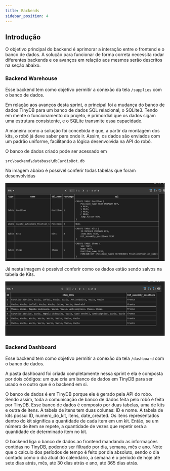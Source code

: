 ```yaml
---
title: Backends
sidebar_position: 4
---
```


## Introdução
O objetivo principal do backend é aprimorar a interação entre o frontend e o banco de dados.
A solução para funcionar de forma correta necessita rodar diferentes backends e os avanços em relação aos mesmos serão descritos na seção abaixo.


### Backend Warehouse

Esse backend tem como objetivo permitir a conexão da tela <code>/supplies</code> com o banco de dados. 

Em relação aos avanços desta sprint, o principal foi a mudança do banco de dados TinyDB para um banco de dados SQL relacional, o SQLite3. Tendo em mente o funcionamento do projeto, é primordial que os dados sigam uma estrutura consistente, e o SQLite transmite essa capacidade.

A maneira como a solução foi concebida é que, a partir da montagem dos kits, o robô já deve saber para onde ir. Assim, os dados são enviados com um padrão uniforme, facilitando a lógica desenvolvida na API do robô.

O banco de dados criado pode ser acessado em 

```
src\backend\database\dbCardioBot.db
```

Na imagem abaixo é possível conferir todas tabelas que foram desenvolvidas 

![Todas tabelas](../../../static/img/todastabelas.png)


Já nesta imagem é possível conferir como os dados estão sendo salvos na tabela de Kits. 

![Tabela de kits](../../../static/img/tabelakits.png)

### Backend Dashboard

Esse backend tem como objetivo permitir a conexão da tela <code>/dashboard</code> com o banco de dados.

A pasta dashboard foi criada completamente nessa sprint e ela é composta por dois códigos: um que cria um banco de dados em TinyDB para ser usado e o outro que é o backend em si. 

O banco de dados é em TinyDB porque ele é gerado pela API do robo. Sendo assim, toda a comunicação de banco de dados feita pelo robô é feita por TinyDB. Esse banco de dados é composto por duas tabelas, uma de kits e outra de itens. A tabela de itens tem duas colunas: ID e nome. A tabela de kits possui ID, numero_do_kit, itens, date_created. Os itens representados dentro do kit significa a quantidade de cada item em um kit. Então, se um número de item se repete, a quantidade de vezes que repetir será a quantidade de determinado item no kit.

O backend liga o banco de dados ao frontend mandando as informações contidas no TinyDB, podendo ser filtrado por dia, semana, mês e ano. Note que o calculo dos períodos de tempo é feito por dia absoluto, sendo o dia contado como o dia atual do calendário, a semana é o período de hoje até sete dias atrás, mês, até 30 dias atrás e ano, até 365 dias atrás.